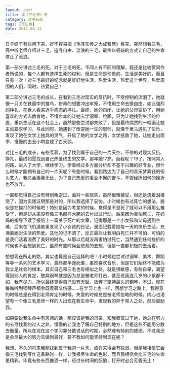 ```yaml
---
layout: post
title: 读《三毛传》感
category: 读书有感
tags: [传记类]
date: 2011-06-12 
---
```

日子终于有些闲下来，好不容易把《毛泽东传之大成智慧》看完，突然想看三毛，高中听老师介绍过三毛，追寻自由、流浪的三毛，最终以极端的方式让自己的生命停止了流浪。<!-- more -->

第一部分讲述三毛的死，对于三毛的死，不同人有不同的理解，我还是比较赞同作者所说的，每个人都有选择生死的权利，但是生命是珍贵的，生活是美好的，而且只有一次！对三毛最好的纪念就是好好地生活，热爱生活，热爱这个世界，热爱周围的人们，同时，热爱自己！

第二部分讲述三毛的成长，在看到三毛对现实的反抗时，不受控制的流泪了，她就像一只关在铁窗中的雏鸟，拼命的想要冲出牢笼，不惜用生命去换自由。如此强烈的挣扎，在世人看来近乎病态的挣扎。最终，她的自闭，让她的父母妥协了，用她喜欢的方式去教育她，不惜血本的让她去学钢琴、绘画，只为让她找到生活的位置，重新生活在这个社会上，虽然那些尝试都失败了，但是最终偶然的一幅画让她主动要求学习，与此同时，她遇到了改变她一生的恩师，就像千里马遇见了伯乐，发现了她在文学上独具的灵气，开启了她的文学之路，文学拯救了她，让她走出雨季，慢慢的由丑小鸭变成了白天鹅。

对比三毛的成长，有些羡慕，为了找到属于自己的一片天空，不停的对现实反抗、挣扎，最终如愿找到自己热爱终生的文学。那年她17岁。而我呢？19了，按照常人的路，进入了大学，继续学习。学着经过多方面分析却不基于兴趣的好专业，但什么时候才能拥有自己的一片天呢？有些时候，看到路边为了自己的音乐梦筹钱的街头艺人，我总会羡慕无比，为了自己热爱的事业不懈的奋斗，不管经历如何的挫折也不放弃。

一直都觉得自己没有特别叛逆过，面对一些现实，虽然很难接受，但还是流着泪接受了，因为实践证明那是对的，所以我选择了妥协。小时候也有过死亡的想法，貌似是在挨打的时候吧！特别是因为考差的时候，觉得是不是死了就可以不用那么难受了，但是却从来没有像三毛那样大胆的去付出过行动。后来因为害怕死亡，在妈妈的指导下读了报纸上一篇关于死亡的文章，记得那是一个小女孩和父母遇到空难，后来在飞机遗骸里发现了小女孩的日记，里面记载着她每一天的快乐生活，充满着她对生活的热爱。其他的记不清了，反正最后让我明白死亡并不可怕，可怕的是我们活着浪费了美好的时光。从那以后就没再害怕过死亡，当然遇到任何挫折的时候也不会想到死亡，虽然有些时候会悲观的去想，但是一直都积极的去活着。

想想现在所走的路，其实也算是自己选择的吧！小时候也尝试过钢琴、美术、舞蹈等等一系列的艺术学习，最终都半途而废，虽然喜欢音乐，但是它们始终不能成为我立足社会的根本。其实自己和三毛也有相似之处，就是很敏感，有些自卑，渴望得到别人的肯定，放弃钢琴就是因为总是被老师打击，甚至说我连几岁的小孩都不如，我有尽力，所以最终觉得自己没有天赋，放弃了坚持最久的钢琴，不过，现在每每听到钢琴声都会既羡慕又伤感……在学习上也一样，回想学习之路上，我得意的时候总是在得到老师肯定的时候，失意的时候总是被老师忽略的时候，内心也渴望有一个像三毛恩师一样的人出现在我生命中，发现我的异于常人之处，然后鼓励我。

如果要说我生命中有恩师的话，那应该是我的母亲，知我者莫过于她，她总在努力的去寻找我的过人之处，慢慢的让我也了解自己特别的地方，但是这些不能用分数去衡量，所以在现在这个学习靠分数说话的时期，必然难有特别的成绩。不过我还是会尽最大的努力去做到最好，要不我如何能坚持到现在呢？

我想，不久的将来我能找到属于我的一片天，或许来得会有些迟，但是我相信它会像三毛找到写作这条路时一样，让我极尽生命的色彩，而且我相信会比三毛的生命更精彩，毕竟有些东西像酒一样，经过长时间的酝酿，打开时必会芳香无比！